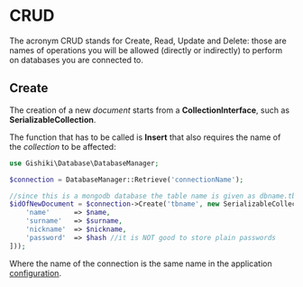 # CRUD

The acronym CRUD stands for Create, Read, Update and Delete: those are names of
operations you will be allowed (directly or indirectly) to perform on databases
you are connected to.


## Create

The creation of a new *document* starts from a __CollectionInterface__, such as
__SerializableCollection__.

The function that has to be called is __Insert__ that also requires the name of
the *collection* to be affected:

```php
use Gishiki\Database\DatabaseManager;

$connection = DatabaseManager::Retrieve('connectionName');

//since this is a mongodb database the table name is given as dbname.tbname
$idOfNewDocument = $connection->Create('tbname', new SerializableCollection([
    'name'      => $name,
    'surname'   => $surname,
    'nickname'  => $nickname,
    'password'  => $hash //it is NOT good to store plain passwords
]));
```

Where the name of the connection is the same name in the application [configuration](configuration.md).